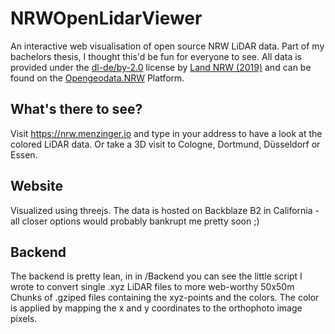 # NRWOpenLidarViewer
An interactive web visualisation of open source NRW LiDAR data. Part of my bachelors thesis, I thought this'd be fun for everyone to see. All data is provided under the [dl-de/by-2.0](https://www.govdata.de/dl-de/by-2-0) license by [Land NRW (2019)](https://open.nrw) and can be found on the [Opengeodata.NRW](https://www.opengeodata.nrw.de/produkte/) Platform.

## What's there to see?
Visit https://nrw.menzinger.io and type in your address to have a look at the colored LiDAR data. Or take a 3D visit to Cologne, Dortmund, Düsseldorf or Essen.  

## Website
Visualized using threejs. The data is hosted on Backblaze B2 in California - all closer options would probably bankrupt me pretty soon ;)

## Backend
The backend is pretty lean, in in /Backend you can see the little script I wrote to convert single .xyz LiDAR files to more web-worthy 50x50m Chunks of .gziped files containing the xyz-points and the colors. The color is applied by mapping the x and y coordinates to the orthophoto image pixels. 
